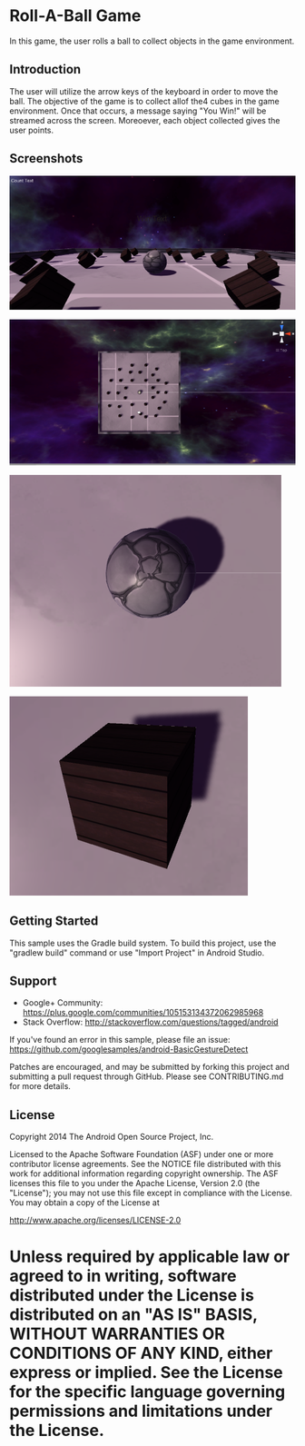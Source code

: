 Roll-A-Ball Game
===================================

In this game, the user rolls a ball to collect objects in the game environment.

Introduction
------------

The user will utilize the arrow keys of the keyboard in order to move the ball. The objective of the game is to collect allof the4 cubes in the game environment.  Once that occurs, a message saying "You Win!" will be streamed across the screen. Moreoever, each object collected gives the user points.

Screenshots
-------------

![Alt  text](https://github.com/goldenpromise/rollaball/blob/master/Sshots/roll1.PNG "Game Environment")
<br>

![Alt  text](https://github.com/goldenpromise/rollaball/blob/master/Sshots/roll2.PNG "Top View of the Game Environment")
<br>

![Alt  text](https://github.com/goldenpromise/rollaball/blob/master/Sshots/roll3.PNG "The Ball")
<br>

![Alt  text](https://github.com/goldenpromise/rollaball/blob/master/Sshots/roll4.PNG "The Collectable Object")
<br>

Getting Started
---------------

This sample uses the Gradle build system. To build this project, use the
"gradlew build" command or use "Import Project" in Android Studio.

Support
-------

- Google+ Community: https://plus.google.com/communities/105153134372062985968
- Stack Overflow: http://stackoverflow.com/questions/tagged/android

If you've found an error in this sample, please file an issue:
https://github.com/googlesamples/android-BasicGestureDetect

Patches are encouraged, and may be submitted by forking this project and
submitting a pull request through GitHub. Please see CONTRIBUTING.md for more details.

License
-------

Copyright 2014 The Android Open Source Project, Inc.

Licensed to the Apache Software Foundation (ASF) under one or more contributor
license agreements.  See the NOTICE file distributed with this work for
additional information regarding copyright ownership.  The ASF licenses this
file to you under the Apache License, Version 2.0 (the "License"); you may not
use this file except in compliance with the License.  You may obtain a copy of
the License at

http://www.apache.org/licenses/LICENSE-2.0

Unless required by applicable law or agreed to in writing, software
distributed under the License is distributed on an "AS IS" BASIS, WITHOUT
WARRANTIES OR CONDITIONS OF ANY KIND, either express or implied.  See the
License for the specific language governing permissions and limitations under
the License.
=======

